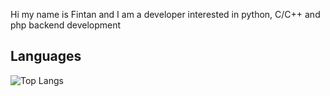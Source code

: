Hi my name is Fintan and I am a developer interested in python, C/C++ and php backend development

## Languages
<div align=left>
  
  ![Top Langs](https://github-readme-stats.vercel.app/api/top-langs/?username=Natniif&hide_progress=true&hide=Jupyter+Notebook&theme=tokyonight)
  
</div>
